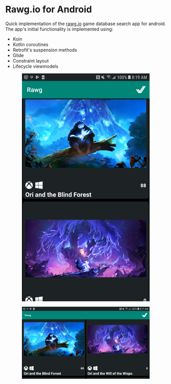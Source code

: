 # Rawg.io for Android

Quick implementation of the [rawg.io](rawg.io) game database search app for android.
The app's initial functionality is implemented using:

* Koin
* Kotlin coroutines
* Retrofit's suspension methods
* Glide
* Constraint layout
* Lifecycle viewmodels

<p align="center">
    <img src="./images/search_portrait.png" width="400">
</p>
<p align="center">
    <img src="./images/search_landscape.png" width="400">
</p>